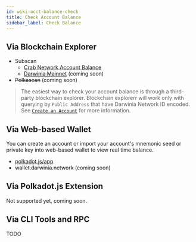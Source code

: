 ```yaml
---
id: wiki-acct-balance-check
title: Check Account Balance
sidebar_label: Check Balance
---
```


## Via Blockchain Explorer

- Subscan
  - [Crab Network Account Balance](https://crab.subscan.io)
  - [~~Darwinia Mainnet~~](https://darwinia.subscan.io) (coming soon)
- ~~Polkascan~~ (coming soon)

> The easiest way to check your account balance is through a third-party blockchain explorer.  Blockchain explorerr will work only with querying by `Public Address` that have Darwinia Network ID encoded.  See [`Create an Account`](wiki-acct-create.md) for more information.

## Via Web-based Wallet

You can create an account or import your account's mnemonic seed or private key into web-based wallet to view real time balance.

- [polkadot.js/app](https://polkadot.js/app)
- ~~wallet.darwinia.network~~ (coming soon)

## Via Polkadot.js Extension

Not supported yet, coming soon.

## Via CLI Tools and RPC

TODO 